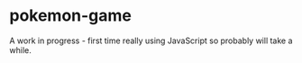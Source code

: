 # pokemon-game

A work in progress - first time really using JavaScript so probably
will take a while. 
